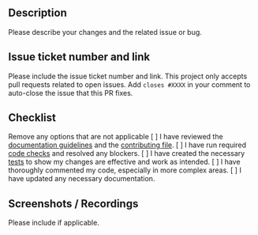 ## Description
Please describe your changes and the related issue or bug.

## Issue ticket number and link
Please include the issue ticket number and link. This project only accepts pull requests related to open issues. Add `closes #XXXX` in your comment to auto-close the issue that this PR fixes.

## Checklist
Remove any options that are not applicable
[ ] I have reviewed the [documentation guidelines](./documentation.md) and the [contributing file](../CONTRIBUTING.md).
[ ] I have run required [code checks](./documentation.md#run-code-checks) and resolved any blockers.
[ ] I have created the necessary [tests](../src/app_test.py) to show my changes are effective and work as intended.
[ ] I have thoroughly commented my code, especially in more complex areas.
[ ] I have updated any necessary documentation.

## Screenshots / Recordings
Please include if applicable.
